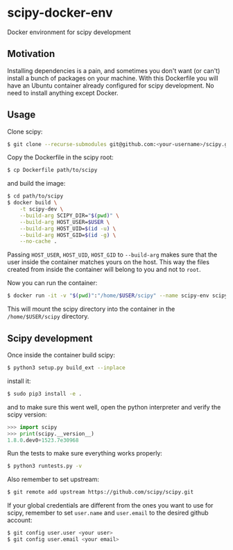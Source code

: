 # scipy-docker-env
Docker environment for scipy development

## Motivation

Installing dependencies is a pain, and sometimes you don't want (or can't) install a bunch of packages on your machine. With this Dockerfile you will have an Ubuntu container already configured for scipy development. No need to install anything except Docker.

## Usage

Clone scipy:

```bash
$ git clone --recurse-submodules git@github.com:<your-username>/scipy.git
```
Copy the Dockerfile in the scipy root:

```bash
$ cp Dockerfile path/to/scipy
```

and build the image:

```bash
$ cd path/to/scipy
$ docker build \
    -t scipy-dev \
    --build-arg SCIPY_DIR="$(pwd)" \
    --build-arg HOST_USER=$USER \
    --build-arg HOST_UID=$(id -u) \
    --build-arg HOST_GID=$(id -g) \
    --no-cache . 
```

Passing `HOST_USER`, `HOST_UID`, `HOST_GID` to `--build-arg` makes sure that the user inside the container matches yours on the host. This way the files created from inside the container will belong to you and not to `root`.

Now you can run the container:

```bash
$ docker run -it -v "$(pwd)":"/home/$USER/scipy" --name scipy-env scipy-dev /bin/bash
```

This will mount the scipy directory into the container in the `/home/$USER/scipy` directory.

## Scipy development

Once inside the container build scipy:

```bash
$ python3 setup.py build_ext --inplace
```

install it:

```bash
$ sudo pip3 install -e .
```

and to make sure this went well, open the python interpreter and verify the scipy version:

```python
>>> import scipy
>>> print(scipy.__version__)
1.8.0.dev0+1523.7e30968
```

Run the tests to make sure everything works properly:

```bash
$ python3 runtests.py -v
```

Also remember to set upstream:

```bash
$ git remote add upstream https://github.com/scipy/scipy.git
```

If your global credentials are different from the ones you want to use for scipy, remember to set `user.name` and `user.email` to the desired github account:

```bash
$ git config user.user <your user>
$ git config user.email <your email>
```
